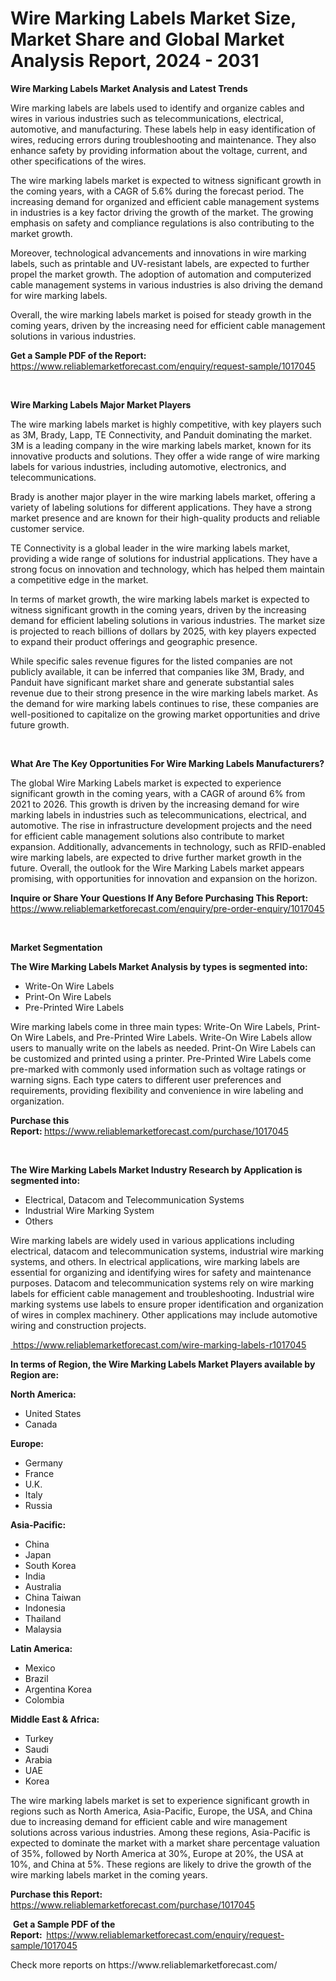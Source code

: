 <p><h1>Wire Marking Labels Market Size, Market Share and Global Market Analysis Report, 2024 - 2031</h1></p><p><strong>Wire Marking Labels Market Analysis and Latest Trends</strong></p>
<p><p>Wire marking labels are labels used to identify and organize cables and wires in various industries such as telecommunications, electrical, automotive, and manufacturing. These labels help in easy identification of wires, reducing errors during troubleshooting and maintenance. They also enhance safety by providing information about the voltage, current, and other specifications of the wires.</p><p>The wire marking labels market is expected to witness significant growth in the coming years, with a CAGR of 5.6% during the forecast period. The increasing demand for organized and efficient cable management systems in industries is a key factor driving the growth of the market. The growing emphasis on safety and compliance regulations is also contributing to the market growth.</p><p>Moreover, technological advancements and innovations in wire marking labels, such as printable and UV-resistant labels, are expected to further propel the market growth. The adoption of automation and computerized cable management systems in various industries is also driving the demand for wire marking labels.</p><p>Overall, the wire marking labels market is poised for steady growth in the coming years, driven by the increasing need for efficient cable management solutions in various industries.</p></p>
<p><strong>Get a Sample PDF of the Report:&nbsp;</strong> <a href="https://www.reliablemarketforecast.com/enquiry/request-sample/1017045">https://www.reliablemarketforecast.com/enquiry/request-sample/1017045</a></p>
<p>&nbsp;</p>
<p><strong>Wire Marking Labels Major Market Players</strong></p>
<p><p>The wire marking labels market is highly competitive, with key players such as 3M, Brady, Lapp, TE Connectivity, and Panduit dominating the market. 3M is a leading company in the wire marking labels market, known for its innovative products and solutions. They offer a wide range of wire marking labels for various industries, including automotive, electronics, and telecommunications.</p><p>Brady is another major player in the wire marking labels market, offering a variety of labeling solutions for different applications. They have a strong market presence and are known for their high-quality products and reliable customer service.</p><p>TE Connectivity is a global leader in the wire marking labels market, providing a wide range of solutions for industrial applications. They have a strong focus on innovation and technology, which has helped them maintain a competitive edge in the market.</p><p>In terms of market growth, the wire marking labels market is expected to witness significant growth in the coming years, driven by the increasing demand for efficient labeling solutions in various industries. The market size is projected to reach billions of dollars by 2025, with key players expected to expand their product offerings and geographic presence.</p><p>While specific sales revenue figures for the listed companies are not publicly available, it can be inferred that companies like 3M, Brady, and Panduit have significant market share and generate substantial sales revenue due to their strong presence in the wire marking labels market. As the demand for wire marking labels continues to rise, these companies are well-positioned to capitalize on the growing market opportunities and drive future growth.</p></p>
<p>&nbsp;</p>
<p><strong>What Are The Key Opportunities For Wire Marking Labels Manufacturers?</strong></p>
<p><p>The global Wire Marking Labels market is expected to experience significant growth in the coming years, with a CAGR of around 6% from 2021 to 2026. This growth is driven by the increasing demand for wire marking labels in industries such as telecommunications, electrical, and automotive. The rise in infrastructure development projects and the need for efficient cable management solutions also contribute to market expansion. Additionally, advancements in technology, such as RFID-enabled wire marking labels, are expected to drive further market growth in the future. Overall, the outlook for the Wire Marking Labels market appears promising, with opportunities for innovation and expansion on the horizon.</p></p>
<p><strong>Inquire or Share Your Questions If Any Before Purchasing This Report:</strong> <a href="https://www.reliablemarketforecast.com/enquiry/pre-order-enquiry/1017045">https://www.reliablemarketforecast.com/enquiry/pre-order-enquiry/1017045</a></p>
<p>&nbsp;</p>
<p><strong>Market Segmentation</strong></p>
<p><strong>The Wire Marking Labels Market Analysis by types is segmented into:</strong></p>
<p><ul><li>Write-On Wire Labels</li><li>Print-On Wire Labels</li><li>Pre-Printed Wire Labels</li></ul></p>
<p><p>Wire marking labels come in three main types: Write-On Wire Labels, Print-On Wire Labels, and Pre-Printed Wire Labels. Write-On Wire Labels allow users to manually write on the labels as needed. Print-On Wire Labels can be customized and printed using a printer. Pre-Printed Wire Labels come pre-marked with commonly used information such as voltage ratings or warning signs. Each type caters to different user preferences and requirements, providing flexibility and convenience in wire labeling and organization.</p></p>
<p><strong>Purchase this Report:&nbsp;</strong><a href="https://www.reliablemarketforecast.com/purchase/1017045">https://www.reliablemarketforecast.com/purchase/1017045</a></p>
<p>&nbsp;</p>
<p><strong>The Wire Marking Labels Market Industry Research by Application is segmented into:</strong></p>
<p><ul><li>Electrical, Datacom and Telecommunication Systems</li><li>Industrial Wire Marking System</li><li>Others</li></ul></p>
<p><p>Wire marking labels are widely used in various applications including electrical, datacom and telecommunication systems, industrial wire marking systems, and others. In electrical applications, wire marking labels are essential for organizing and identifying wires for safety and maintenance purposes. Datacom and telecommunication systems rely on wire marking labels for efficient cable management and troubleshooting. Industrial wire marking systems use labels to ensure proper identification and organization of wires in complex machinery. Other applications may include automotive wiring and construction projects.</p></p>
<p><a href="https://www.reliablemarketforecast.com/wire-marking-labels-r1017045">&nbsp;https://www.reliablemarketforecast.com/wire-marking-labels-r1017045</a></p>
<p><strong>In terms of Region, the Wire Marking Labels Market Players available by Region are:</strong></p>
<p>
    <p> <strong> North America: </strong>
        <ul>
            <li>United States</li>
            <li>Canada</li>
        </ul>
        </p> 
    <p> <strong> Europe: </strong>
        <ul>
            <li>Germany</li>
            <li>France</li>
            <li>U.K.</li>
            <li>Italy</li>
            <li>Russia</li>
        </ul>
        </p> 
    <p> <strong> Asia-Pacific: </strong>
        <ul>
            <li>China</li>
            <li>Japan</li>
            <li>South Korea</li>
            <li>India</li>
            <li>Australia</li>
            <li>China Taiwan</li>
            <li>Indonesia</li>
            <li>Thailand</li>
            <li>Malaysia</li>
        </ul>
        </p> 
    <p> <strong> Latin America: </strong>
        <ul>
            <li>Mexico</li>
            <li>Brazil</li>
            <li>Argentina Korea</li>
            <li>Colombia</li>
        </ul>
        </p> 
    <p> <strong> Middle East & Africa: </strong>
        <ul>
            <li>Turkey</li>
            <li>Saudi</li>
            <li>Arabia</li>
            <li>UAE</li>
            <li>Korea</li>
        </ul>
    </p>
    </p>
<p><p>The wire marking labels market is set to experience significant growth in regions such as North America, Asia-Pacific, Europe, the USA, and China due to increasing demand for efficient cable and wire management solutions across various industries. Among these regions, Asia-Pacific is expected to dominate the market with a market share percentage valuation of 35%, followed by North America at 30%, Europe at 20%, the USA at 10%, and China at 5%. These regions are likely to drive the growth of the wire marking labels market in the coming years.</p></p>
<p><strong>Purchase this Report: </strong><a href="https://www.reliablemarketforecast.com/purchase/1017045">https://www.reliablemarketforecast.com/purchase/1017045</a></p>
<p>&nbsp;<strong>Get a Sample PDF of the Report:&nbsp;&nbsp;</strong><a href="https://www.reliablemarketforecast.com/enquiry/request-sample/1017045">https://www.reliablemarketforecast.com/enquiry/request-sample/1017045</a></p>
<p><strong></strong></p>
<p>Check more reports on https://www.reliablemarketforecast.com/</p>